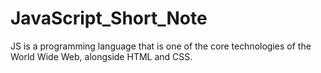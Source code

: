 # JavaScript_Short_Note
JS is a programming language that is one of the core technologies of the World Wide Web, alongside HTML and CSS. 
